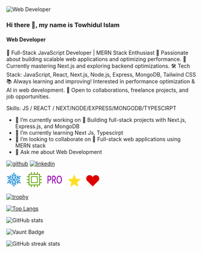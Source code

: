 
![Web Developer](https://avatars.githubusercontent.com/u/96813288?v=4)

### Hi there 👋, my name is Towhidul Islam 
#### Web Developer


🚀 Full-Stack JavaScript Developer | MERN Stack Enthusiast
🎯 Passionate about building scalable web applications and optimizing performance.
📌 Currently mastering Next.js and exploring backend optimizations.
🛠️ Tech Stack: JavaScript, React, Next.js, Node.js, Express, MongoDB, Tailwind CSS
📚 Always learning and improving! Interested in performance optimization & AI in web development.
💼 Open to collaborations, freelance projects, and job opportunities.

Skills: JS / REACT / NEXT/NODE/EXPRESS/MONGODB/TYPESCIRPT

- 🔭 I’m currently working on 🚀 Building full-stack projects with Next.js, Express.js, and MongoDB 
- 🌱 I’m currently learning Next Js, Typescirpt 
- 👯 I’m looking to collaborate on 🚀 Full-stack web applications using MERN stack 
- 💬 Ask me about Web Development  


[<img src='https://cdn.jsdelivr.net/npm/simple-icons@3.0.1/icons/github.svg' alt='github' height='40'>](https://github.com/towhidulbu08)  [<img src='https://cdn.jsdelivr.net/npm/simple-icons@3.0.1/icons/linkedin.svg' alt='linkedin' height='40'>](https://www.linkedin.com/in/www.linkedin.com/in/towhidul-islam-696737212/)  

<a href='https://archiveprogram.github.com/'><img src='https://raw.githubusercontent.com/acervenky/animated-github-badges/master/assets/acbadge.gif' width='40' height='40'></a> <a href='https://docs.github.com/en/developers'><img src='https://raw.githubusercontent.com/acervenky/animated-github-badges/master/assets/devbadge.gif' width='40' height='40'></a> <a href='https://github.com/pricing'><img src='https://raw.githubusercontent.com/acervenky/animated-github-badges/master/assets/pro.gif' width='40' height='40'></a> <a href='https://stars.github.com/'><img src='https://raw.githubusercontent.com/acervenky/animated-github-badges/master/assets/starbadge.gif' width='35' height='35'></a> <a href='https://docs.github.com/en/github/supporting-the-open-source-community-with-github-sponsors'><img src='https://raw.githubusercontent.com/acervenky/animated-github-badges/master/assets/sponsorbadge.gif' width='35' height='35'></a> 

[![trophy](https://github-profile-trophy.vercel.app/?username=towhidulbu08)](https://github.com/ryo-ma/github-profile-trophy)

[![Top Langs](https://github-readme-stats.vercel.app/api/top-langs/?username=towhidulbu08)](https://github.com/anuraghazra/github-readme-stats)

![GitHub stats](https://github-readme-stats.vercel.app/api?username=towhidulbu08&show_icons=true)  

![Vaunt Badge](https://api.vaunt.dev/v1/github/entities/towhidulbu08/contributions?format=svg&private=false)  

![GitHub streak stats](https://streak-stats.demolab.com/?user=towhidulbu08)  

